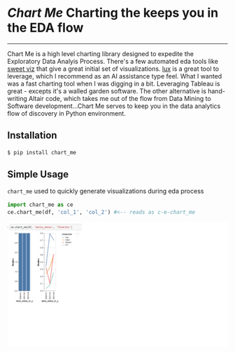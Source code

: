 # _Chart Me_ Charting the keeps you in the EDA flow

---

Chart Me is a high level charting library designed to expedite the Exploratory Data Analyis Process. There's a few automated eda tools like [sweet viz](https://pypi.org/project/sweetviz/) that give a great initial set of visualizations. [lux](https://github.com/lux-org/lux) is a great tool to leverage, which I recommend as an AI assistance type feel. What I wanted was a fast charting tool when I was digging in a bit. Leveraging Tableau is great - excepts it's a walled garden software. The other alternative is hand-writing Altair code, which takes me out of the flow from Data Mining to Software development...Chart Me serves to keep you in the data analytics flow of discovery in Python environment.

## Installation

```bash
$ pip install chart_me
```

## Simple Usage

`chart_me` used to quickly generate visualizations during eda process

```python
import chart_me as ce
ce.chart_me(df, 'col_1', 'col_2') #<-- reads as c-e-chart_me

```

![example](https://github.com/lgarzia/chart_me/blob/master/docs/source/_static/Example_Screenshot.png?raw=true)
